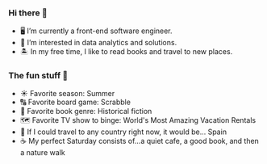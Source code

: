 ### Hi there 👋

- 🖥️ I’m currently a front-end software engineer.
- 👀 I’m interested in data analytics and solutions.
- 🏝️ In my free time, I like to read books and travel to new places.

### The fun stuff 💃
- ☀️ Favorite season: Summer
- 🔠 Favorite board game: Scrabble
- 📜 Favorite book genre: Historical fiction
- 🗺️ Favorite TV show to binge: World's Most Amazing Vacation Rentals
- 🧳 If I could travel to any country right now, it would be... Spain
- ☕ My perfect Saturday consists of...a quiet cafe, a good book, and then a nature walk
